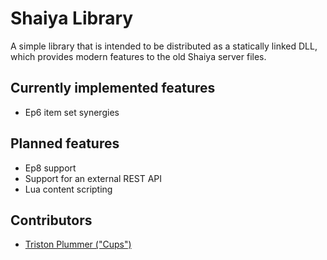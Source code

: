 # Shaiya Library

A simple library that is intended to be distributed as a statically linked DLL, which provides modern features to the old Shaiya server files.

## Currently implemented features
- Ep6 item set synergies

## Planned features
- Ep8 support
- Support for an external REST API
- Lua content scripting

## Contributors
- [Triston Plummer ("Cups")](https://github.com/TristonPlummer)